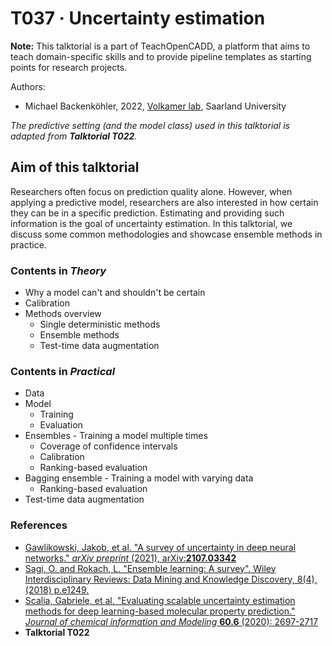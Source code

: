 # T037 · Uncertainty estimation

**Note:** This talktorial is a part of TeachOpenCADD, a platform that aims to teach domain-specific skills and to provide pipeline templates as starting points for research projects.

Authors:

- Michael Backenköhler, 2022, [Volkamer lab](https://volkamerlab.org), Saarland University


*The predictive setting (and the model class) used in this talktorial is adapted from __Talktorial T022__.*


## Aim of this talktorial

Researchers often focus on prediction quality alone. However, when applying a predictive model, researchers are also interested in how certain they can be in a specific prediction. Estimating and providing such information is the goal of uncertainty estimation. In this talktorial, we discuss some common methodologies and showcase ensemble methods in practice.


### Contents in *Theory*

* Why a model can't and shouldn't be certain
* Calibration
* Methods overview
    * Single deterministic methods
    * Ensemble methods
    * Test-time data augmentation


### Contents in *Practical*
* Data
* Model
    * Training
    * Evaluation
* Ensembles - Training a model multiple times
    * Coverage of confidence intervals
    * Calibration
    * Ranking-based evaluation
* Bagging ensemble - Training a model with varying data
    * Ranking-based evaluation
* Test-time data augmentation


### References
* [Gawlikowski, Jakob, et al. "A survey of uncertainty in deep neural networks." _arXiv preprint_ (2021), arXiv:__2107.03342__](https://arxiv.org/abs/2107.03342)
* [Sagi, O. and Rokach, L. "Ensemble learning: A survey". Wiley Interdisciplinary Reviews: Data Mining and Knowledge Discovery, 8(4), (2018) p.e1249.](https://wires.onlinelibrary.wiley.com/doi/abs/10.1002/widm.1249?casa_token=1RRjvfS1_k4AAAAA%3AdR5WbRw9n8cp8wuVWx4j1ygfElNKbIJ9wXSmIeBd3C61pD1TEqX0bqswzRhNl8vY1rLDEhl29dseag)
* [Scalia, Gabriele, et al. "Evaluating scalable uncertainty estimation methods for deep learning-based molecular property prediction." _Journal of chemical information and Modeling_ __60.6__ (2020): 2697-2717](https://pubs.acs.org/doi/pdf/10.1021/acs.jcim.9b00975)
* __Talktorial T022__
